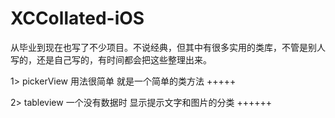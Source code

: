 # XCCollated-iOS
从毕业到现在也写了不少项目。不说经典，但其中有很多实用的类库，不管是别人写的，还是自己写的，有时间都会把这些整理出来。

1> pickerView 用法很简单 就是一个简单的类方法 +++++

2> tableview 一个没有数据时 显示提示文字和图片的分类 ++++++
